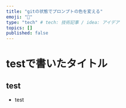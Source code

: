 ```yaml
---
title: "gitの状態でプロンプトの色を変える"
emoji: "🎉"
type: "tech" # tech: 技術記事 / idea: アイデア
topics: []
published: false
---
```


# testで書いたタイトル

## test

- test
